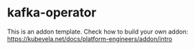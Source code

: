 # kafka-operator

This is an addon template. Check how to build your own addon: https://kubevela.net/docs/platform-engineers/addon/intro
